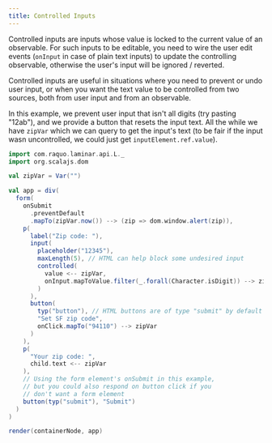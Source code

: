 ```yaml
---
title: Controlled Inputs
---
```


Controlled inputs are inputs whose value is locked to the current value of an observable. For such inputs to be editable, you need to wire the user edit events (`onInput` in case of plain text inputs) to update the controlling observable, otherwise the user's input will be ignored / reverted.

Controlled inputs are useful in situations where you need to prevent or undo user input, or when you want the text value to be controlled from two sources, both from user input and from an observable.

In this example, we prevent user input that isn't all digits (try pasting "12ab"), and we provide a button that resets the input text. All the while we have `zipVar` which we can query to get the input's text (to be fair if the input wasn uncontrolled, we could just get `inputElement.ref.value`).  

<div class = "mdoc-example">

```scala mdoc:js
import com.raquo.laminar.api.L._
import org.scalajs.dom

val zipVar = Var("")

val app = div(
  form(
    onSubmit
      .preventDefault
      .mapTo(zipVar.now()) --> (zip => dom.window.alert(zip)),
    p(
      label("Zip code: "),
      input(
        placeholder("12345"),
        maxLength(5), // HTML can help block some undesired input
        controlled(
          value <-- zipVar,
          onInput.mapToValue.filter(_.forall(Character.isDigit)) --> zipVar
        )
      ),
      button(
        typ("button"), // HTML buttons are of type "submit" by default
        "Set SF zip code",
        onClick.mapTo("94110") --> zipVar
      )
    ),
    p(
      "Your zip code: ",
      child.text <-- zipVar
    ),
    // Using the form element's onSubmit in this example,
    // but you could also respond on button click if you
    // don't want a form element
    button(typ("submit"), "Submit")
  )
)

render(containerNode, app)
```

</div>
